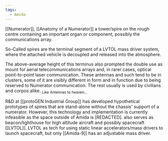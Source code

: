 ```yaml
---
tags:
  - Amida
---
```

[[Numerator]], [[Anatomy of a Numerator]]
a tower/spire on the rough centre containing an important organ or component, possibly the communications array.

So-Called spires are the terminal segment of a LVTOL mass driver system, where the attached vehicle is decoupled and released into the atmosphere.

The above-average height of this terminus also prompted the double use as mount for aerial telecommunications arrays and, in rarer cases, optical point-to-point laser communication. 
These antennas and such tend to be in clusters, some of it are visibly different in form and in function due to being reserved to Numerator communication. The rest usually is used by civilians and corpos alike. 
<sub>Like Antennas to heaven...</sub> 

R&D at [[protoGEN Industrial Group]] has developed hypothetical prototypes of spires that are stand-alone without the chassis' support of a numerator. 
However, this technology and implementation is currently infeasible as the space outside of Amida is \[REDACTED]. 
also serves as beacon/lighthouse for high altitude aircraft and possibly spacecraft [[LVTOL]].
LVTOL as tech for using static linear accelerators/mass drivers to launch spacecraft, but only [[Amida-9]] has an adjustable mass driver. 